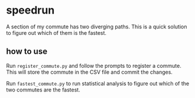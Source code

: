 # speedrun

A section of my commute has two diverging paths. This is a quick solution to figure out which of them is the fastest.

## how to use
Run `register_commute.py` and follow the prompts to register a commute. This will store the commute in the CSV file and commit the changes.

Run `fastest_commute.py` to run statistical analysis to figure out which of the two commutes are the fastest.
